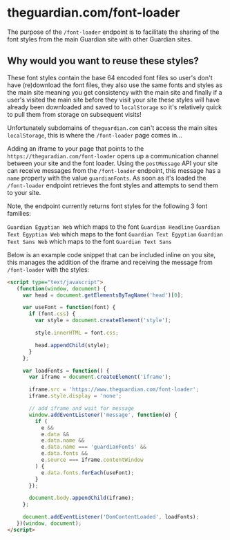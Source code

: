 # theguardian.com/font-loader

The purpose of the `/font-loader` endpoint is to facilitate the sharing of the font styles from the main Guardian site with other Guardian sites.

## Why would you want to reuse these styles?

These font styles contain the base 64 encoded font files so user's don't have (re)download the font files, they also use the same fonts and styles as the main site meaning  you get consistency with the main site and finally if a user's visited the main site before they visit your site these styles will have already been downloaded and saved to `localStorage` so it's relatively quick to pull them from storage on subsequent visits!

Unfortunately subdomains of `theguardian.com` can't access the main sites `localStorage`, this is where the `/font-loader` page comes in...

Adding an iframe to your page that points to the `https://theguradian.com/font-loader` opens up a communication channel between your site and the font loader. Using the `postMessage` API your site can receive messages from the `/font-loader` endpoint, this message has a `name` property with the value `guardianFonts`. As soon as it's loaded the `/font-loader` endpoint retrieves the font styles and attempts to send them to your site.

Note, the endpoint currently returns font styles for the following 3 font families:

`Guardian Egyptian Web` which maps to the font `Guardian Headline`
`Guardian Text Egyptian Web` which maps to the font `Guardian Text Egyptian`
`Guardian Text Sans Web` which maps to the font `Guardian Text Sans`

Below is an example code snippet that can be included inline on you site, this manages the addition of the iframe and receiving the message from `/font-loader` with the styles:

```html
<script type="text/javascript">
   (function(window, document) {
     var head = document.getElementsByTagName('head')[0];

     var useFont = function(font) {
       if (font.css) {
         var style = document.createElement('style');

         style.innerHTML = font.css;

         head.appendChild(style);
       }
     };

     var loadFonts = function() {
       var iframe = document.createElement('iframe');

       iframe.src = 'https://www.theguardian.com/font-loader';
       iframe.style.display = 'none';

       // add iframe and wait for message
       window.addEventListener('message', function(e) {
         if (
           e &&
           e.data &&
           e.data.name &&
           e.data.name === 'guardianFonts' &&
           e.data.fonts &&
           e.source === iframe.contentWindow
         ) {
           e.data.fonts.forEach(useFont);
         }
       });

       document.body.appendChild(iframe);
     };

     document.addEventListener('DomContentLoaded', loadFonts);
   })(window, document);
</script>
```

